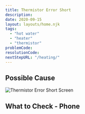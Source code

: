 ```yaml
---
title: Thermistor Error Short
description:
date: 2020-09-15
layout: layouts/home.njk
tags:
  - "hot water"
  - "heater"
  - "thermistor"
problemCode:
resolutionCode:
nextStepURL: "/heating/"
---
```

## Possible Cause

![Thermistor Error Short Screen](/images/error_thermistor_short.png)

## What to Check - Phone
